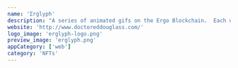 ```yaml
---
name: 'Σrglyph'
description: "A series of animated gifs on the Ergo Blockchain.  Each unique NFT collage explores a city, a state, an imagined space."
website: 'http://www.doctoreddouglass.com/'
logo_image: 'erglyph-logo.png'
preview_image: 'erglyph.png'
appCategory: ['web']
category: 'NFTs'
---
```

